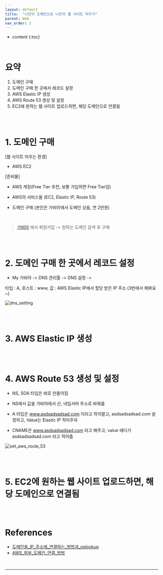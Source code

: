 ```yaml
---
layout: default
title:  "나만의 도메인으로 나만의 웹 사이트 띄우기"
parent: Web
nav_order: 2
---
```


* content
{:toc}

<br>

# 요약
1. 도메인 구매
2. 도메인 구매 한 곳에서 레코드 설정
3. AWS Elastic IP 생성
4. AWS Route 53 생성 및 설정
5. EC2에 원하는 웹 사이트 업로드하면, 해당 도메인으로 연결됨

<br>
<br>

# 1. 도메인 구매

[웹 사이트 띄우는 환경]

- AWS EC2



[준비물]

- AWS 계정(Free Tier 추천, 보통 가입하면 Free Tier임)

- AWS의 서비스들 (EC2, Elastic IP, Route 53)

- 도메인 구매 (본인은 가비아에서 도메인 샀음, 연 2만원)

<br>

> [가비아](https://www.gabia.com/) 에서 회원가입 -> 원하는 도메인 검색 후 구매

<br>
<br>

# 2. 도메인 구매 한 곳에서 레코드 설정

- My 가비아 -> DNS 관리툴 -> DNS 설정 ->

타입 : A, 호스트 : www, 값 : AWS Elastic IP에서 할당 받은 IP 주소 (3번에서 해봐요~)

![dns_setting](https://github.com/lhotse-shar/lhotse-shar.github.io/assets/134792669/9c8f1989-41f4-4c07-a9f6-108ff6769d00)

<br>
<br>

# 3. AWS Elastic IP 생성

<br>
<br>

# 4. AWS Route 53 생성 및 설정

- NS, SOA 타입은 바로 만들어짐

- NS에서 값을 가비아에서 산, 네임서버 주소로 바꿔줌

- A 타입은 www.asdsadsadsad.com  이라고 하지말고, asdsadsadsad.com  설정하고, Value는 Elastic IP 적어주자

- CNAME은 www.asdsadsadsad.com 라고 해주고, value 에다가  asdsadsadsad.com   라고 적어줌

![set_aws_route_53](https://github.com/lhotse-shar/lhotse-shar.github.io/assets/134792669/eb556c36-9f7c-496e-a478-49949af1351f)

<br>
<br>

# 5. EC2에 원하는 웹 사이트 업로드하면, 해당 도메인으로 연결됨

<br>
<br>
 
# References

- [도메인을_IP_주소에_연결하는_방법과_nslookup](https://medium.com/@bdv111/%EB%8F%84%EB%A9%94%EC%9D%B8%EC%9D%84-ip-%EC%A3%BC%EC%86%8C%EC%97%90-%EC%97%B0%EA%B2%B0%ED%95%98%EB%8A%94-%EB%B0%A9%EB%B2%95%EA%B3%BC-nslookup-9e70a32eec57)
- [AWS_외부_도메인_연결_방법](http://makebct.net/aws-%EC%99%B8%EB%B6%80-%EB%8F%84%EB%A9%94%EC%9D%B8-%EC%97%B0%EA%B2%B0-%EB%B0%A9%EB%B2%95-1/?cat=989/)

<br>

---

<script src="https://utteranc.es/client.js"
        repo="lhotse-shar/lhotse-shar.github.io"
        issue-term="pathname"
        label="Comment"
        theme="github-light"
        crossorigin="anonymous"
        async>
</script>
